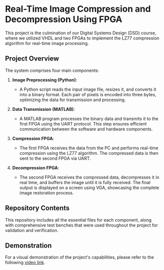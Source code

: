 # Real-Time Image Compression and Decompression Using FPGA

This project is the culmination of our Digital Systems Design (DSD) course, where we utilized VHDL and two FPGAs to implement the LZ77 compression algorithm for real-time image processing.

## Project Overview

The system comprises four main components:

1. **Image Preprocessing (Python)**:
   - A Python script reads the input image file, resizes it, and converts it into a binary format. Each pair of pixels is encoded into three bytes, optimizing the data for transmission and processing.

2. **Data Transmission (MATLAB)**:
   - A MATLAB program processes the binary data and transmits it to the first FPGA using the UART protocol. This step ensures efficient communication between the software and hardware components.

3. **Compression FPGA**:
   - The first FPGA receives the data from the PC and performs real-time compression using the LZ77 algorithm. The compressed data is then sent to the second FPGA via UART.

4. **Decompression FPGA**:
   - The second FPGA receives the compressed data, decompresses it in real time, and buffers the image until it is fully received. The final output is displayed on a screen using VGA, showcasing the complete image restoration process.

## Repository Contents

This repository includes all the essential files for each component, along with comprehensive test benches that were used throughout the project for validation and verification.

## Demonstration

For a visual demonstration of the project's capabilities, please refer to the following [video link](https://drive.google.com/file/d/1rt0XxeWRW5qbvtYYrE22Ww3B-QG6COpl/view?usp=drive_link).
